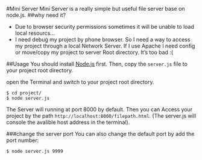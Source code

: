#Mini Server
Mini Server is a really simple but useful file server base on node.js.
##why need it?
- Due to browser security permissions sometimes it will be unable to load local resourcs...
- I need  debug my project by phone browser. So I need a way to access my project through a local Network Server.
If I use Apache I need config or move/copy my project to server Root directory. It’s too bad :(

##Usage
You should install [Node.js](http://nodejs.org/) first. Then, copy the `server.js` file to your project root directory.

open the Terminal and switch to your project root directory.
```
$ cd project/
$ node server.js
```
The Server will running at port 8000 by default.
Then you can Access your project by the path `http://localhost:8000/filepath.html`. (The server.js will console the avalible host address in the terminal).

###change the server port
You can also change the default port by add the port number:
```
$ node server.js 9999
```

